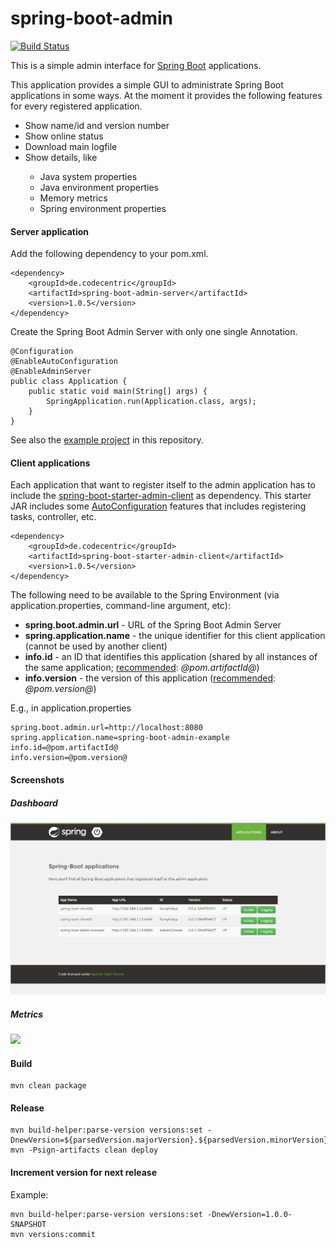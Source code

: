 spring-boot-admin
=================
[![Build Status](https://travis-ci.org/codecentric/spring-boot-admin.png?branch=master)](https://travis-ci.org/codecentric/spring-boot-admin)


This is a simple admin interface for [Spring Boot](http://projects.spring.io/spring-boot/ "Official Spring-Boot website") applications.

This application provides a simple GUI to administrate Spring Boot applications in some ways. At the moment it provides the following features for every registered application.

<ul>
<li>Show name/id and version number</li>
<li>Show online status</li>
<li>Download main logfile</li>
<li>Show details, like</li>
<ul>
<li>Java system properties</li>
<li>Java environment properties</li>
<li>Memory metrics</li>
<li>Spring environment properties</li>
</ul>
</ul> 

#### Server application

Add the following dependency to your pom.xml.

```
<dependency>
	<groupId>de.codecentric</groupId>
	<artifactId>spring-boot-admin-server</artifactId>
	<version>1.0.5</version>
</dependency>
```

Create the Spring Boot Admin Server with only one single Annotation.

```
@Configuration
@EnableAutoConfiguration
@EnableAdminServer
public class Application {
	public static void main(String[] args) {
		SpringApplication.run(Application.class, args);
	}
}
```

See also the [example project](https://github.com/codecentric/spring-boot-admin/tree/master/spring-boot-admin-example) in this repository.

#### Client applications

Each application that want to register itself to the admin application has to include the [spring-boot-starter-admin-client](https://github.com/codecentric/spring-boot-admin/tree/master/spring-boot-starter-admin-client) as dependency. This starter JAR includes some [AutoConfiguration](http://docs.spring.io/spring-boot/docs/current-SNAPSHOT/reference/htmlsingle/#using-boot-auto-configuration "Spring Boot docu") features that includes registering tasks, controller, etc.

```
<dependency>
	<groupId>de.codecentric</groupId>
	<artifactId>spring-boot-starter-admin-client</artifactId>
	<version>1.0.5</version>
</dependency>
```

The following need to be available to the Spring Environment (via application.properties, command-line argument, etc):

- <b>spring.boot.admin.url</b> - URL of the Spring Boot Admin Server
- <b>spring.application.name</b> - the unique identifier for this client application (cannot be used by another client)
- <b>info.id</b> - an ID that identifies this application (shared by all instances of the same application; <u>recommended</u>: <i>@pom.artifactId@</i>)
- <b>info.version</b> - the version of this application (<u>recommended</u>: <i>@pom.version@</i>)

E.g., in application.properties
```
spring.boot.admin.url=http://localhost:8080
spring.application.name=spring-boot-admin-example
info.id=@pom.artifactId@
info.version=@pom.version@
```

#### Screenshots

##### Dashboard

[](url "title") 
<img src="https://raw.githubusercontent.com/codecentric/spring-boot-admin/master/screenshot.jpg">

##### Metrics

[](url "title") 
<img src="https://raw.githubusercontent.com/codecentric/spring-boot-admin/master/screenshot-metrics.png">

#### Build

```shell
mvn clean package
```

#### Release

```shell
mvn build-helper:parse-version versions:set -DnewVersion=${parsedVersion.majorVersion}.${parsedVersion.minorVersion}.${parsedVersion.incrementalVersion}
mvn -Psign-artifacts clean deploy
```

#### Increment version for next release

Example:

```shell
mvn build-helper:parse-version versions:set -DnewVersion=1.0.0-SNAPSHOT
mvn versions:commit
```


